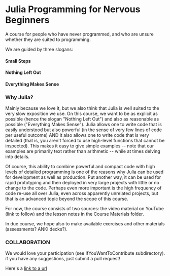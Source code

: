 # Julia Programming for Nervous Beginners

A course for people who have never programmed, and who are unsure whether they are suited to programming. 

We are guided by three slogans:

#### Small Steps
#### Nothing Left Out
#### Everything Makes Sense

### Why Julia?

Mainly because we love it, but we also think that Julia is well suited to the very slow exposition we use. On this course, we want to be as explicit as possible (hence the slogan "Nothing Left Out") and also as reasonable as possible ("Everything Makes Sense"). Julia allows one to write code that is easily understood but also powerful (in the sense of very few lines of code per useful outcome) AND it also allows one to write code that is very detailed (that is, you aren't forced to use high-level functions that cannot be inspected). This makes it easy to give simple examples -- note that our examples are primarily text rather than arithmetic -- while at times delving into details.

Of course, this ability to combine powerful and compact code with high levels of detailed programming is one of the reasons why Julia can be used for development as well as production. Put another way, it can be used for rapid prototyping and then deployed in very large projects with little or no change to the code. Perhaps even more important is the high frequency of code re-use all over Julia, even across apparently unrelated projects, but that is an advanced topic beyond the scope of this course.

For now, the course consists of two sources: the video material on YouTube (link to follow) and the lesson notes in the Course Materials folder.

In due course, we hope also to make available exercises and other materials (assessments? ANKI decks?).


### COLLABORATION

We would love your participation (see IfYouWantToContribute subdirectory). if you have any suggestions, just submit a pull request!


Here's a [link to a url](https://rcweb.dartmouth.edu/doc/texmf-dist/doc/latex/verse/verse.pdf)
